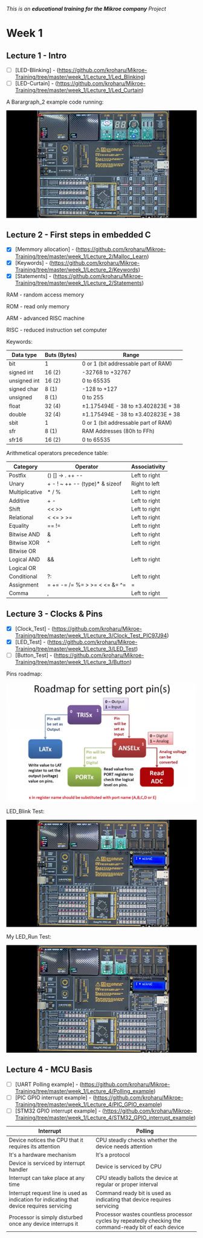 _This is an **educational training for the Mikroe company** Project_

# Week 1

## Lecture 1 - Intro

- [ ] [LED-Blinking] - (https://github.com/kroharu/Mikroe-Training/tree/master/week_1/Lecture_1/Led_Blinking)
- [ ] [LED-Curtain] - (https://github.com/kroharu/Mikroe-Training/tree/master/week_1/Lecture_1/Led_Curtain)

A Barargraph_2 example code running:

![baragraph_demo](for_readme/baragraph_2.gif)


## Lecture 2 - First steps in embedded C

- [X] [Memmory allocation] - (https://github.com/kroharu/Mikroe-Training/tree/master/week_1/Lecture_2/Malloc_Learn)
- [X] [Keywords] - (https://github.com/kroharu/Mikroe-Training/tree/master/week_1/Lecture_2/Keywords)
- [X] [Statements] - (https://github.com/kroharu/Mikroe-Training/tree/master/week_1/Lecture_2/Statements)

RAM - random access memory 

ROM - read only memory 

ARM - advanced RISC machine 

RISC - reduced instruction set computer 


Keywords: 

| Data type    | Buts (Bytes) | Range                                |
|--------------|--------------|--------------------------------------|
| bit          | 1            | 0 or 1 (bit addressable part of RAM) |
| signed int   | 16 (2)       | -32768 to +32767                     |
| unsigned int | 16 (2)       | 0 to 65535                           |
| signed char  | 8 (1)        | -128 to +127                         |
| unsigned     | 8 (1)        | 0 to 255                             |
| float        | 32 (4)       | ±1.175494E - 38 to ±3.402823E + 38   |
| double       | 32 (4)       | ±1.175494E - 38 to ±3.402823E + 38   |
| sbit         | 1            | 0 or 1 (bit addressable part of RAM) |
| sfr          | 8 (1)        | RAM Addresses (80h to FFh)           |
| sfr16        | 16 (2)       | 0 to 65535                           |

Arithmetical operators precedence table: 

| Category       | Operator                         | Associativity |
|----------------|----------------------------------|---------------|
| Postfix        | () [] -> . ++ --                 | Left to right |
| Unary          | + - ! ~ ++ -- (type)* & sizeof   | Right to left |
| Multiplicative | * / %                            | Left to right |
| Additive       | + -                              | Left to right |
| Shift          | << >>                            | Left to right |
| Relational     | < <= > >=                        | Left to right |
| Equality       | == !=                            | Left to right |
| Bitwise AND    | &                                | Left to right |
| Bitwise XOR    | ^                                | Left to right |
| Bitwise OR     | |                                | Left to right |
| Logical AND    | &&                               | Left to right |
| Logical OR     | ||                               | Left to right |
| Conditional    | ?:                               | Left to right |
| Assignment     | = += -= /= %= > >= < <= &= ^= |= | Right to left |
| Comma          | ,                                | Left to right |


## Lecture 3 - Clocks & Pins

- [X] [Clock_Test] - (https://github.com/kroharu/Mikroe-Training/tree/master/week_1/Lecture_3/Clock_Test_PIC97J94)
- [X] [LED_Test] - (https://github.com/kroharu/Mikroe-Training/tree/master/week_1/Lecture_3/LED_Test)
- [ ] [Button_Test] - (https://github.com/kroharu/Mikroe-Training/tree/master/week_1/Lecture_3/Button)

Pins roadmap:

![pins_roadmap](for_readme/pins_roadmap.png)

LED_Blink Test:

![LED_Blink](for_readme/clock_blink.gif)

My LED_Run Test:

![LED_Run](for_readme/clock_run.gif)


## Lecture 4 - MCU Basis

- [ ] [UART Polling example] - (https://github.com/kroharu/Mikroe-Training/tree/master/week_1/Lecture_4/Polling_example)
- [ ] [PIC GPIO interrupt example] - (https://github.com/kroharu/Mikroe-Training/tree/master/week_1/Lecture_4/PIC_GPIO_example)
- [ ] [STM32 GPIO interrupt example] - (https://github.com/kroharu/Mikroe-Training/tree/master/week_1/Lecture_4/STM32_GPIO_interrupt_example)

| Interrupt                                             | Polling                                               |
|-------------------------------------------------------------------------------------------|--------------------------------------------------------------------------------------------------|
| Device notices the CPU that it requires its attention | CPU steadly checks whether the device needs attention |
| It's a hardware mechanism                             | It's a protocol                                       |
| Device is serviced by interrupt handler               | Device is serviced by CPU                             |
| Interrupt can take place at any time                  | CPU steadly ballots the device at regular or proper interval |
| Interrupt request line is used as indication for indicating that device requires servicing | Command ready bit is used as indicating that device requires servicing |
| Processor is simply disturbed once any device interrups it | Processor wastes countless processor cycles by repeatedly checking the command-ready bit of each device |

